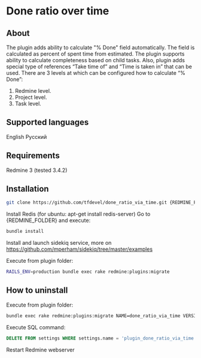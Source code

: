 # Done ratio over time

## About

The plugin adds ability to calculate "% Done" field automatically. The field is calculated as percent of spent time from estimated. The plugin supports ability to calculate completeness based on child tasks. Also, plugin adds special type of references “Take time of” and “Time is taken in” that can be used.
There are 3 levels at which can be configured how to calculate “% Done”:
1.	Redmine level.
2.	Project level.
3.	Task level.

## Supported languages

English
Русский

## Requirements

Redmine 3 (tested 3.4.2)


## Installation

```bash
git clone https://github.com/tfdevel/done_ratio_via_time.git {REDMINE_FOLDER}/plugins/done_ratio_via_time
```

Install Redis (for ubuntu: apt-get install redis-server)
Go to {REDMINE_FOLDER} and execute:

```bash
bundle install 
```

Install and launch sidekiq service, more on https://github.com/mperham/sidekiq/tree/master/examples

Execute from plugin folder:

```bash
RAILS_ENV=production bundle exec rake redmine:plugins:migrate
```

## How to uninstall

Execute from plugin folder:

```bash
bundle exec rake redmine:plugins:migrate NAME=done_ratio_via_time VERSION=0
```

Execute SQL command:

```sql
DELETE FROM settings WHERE settings.name = 'plugin_done_ratio_via_time';
```

Restart Redmine webserver